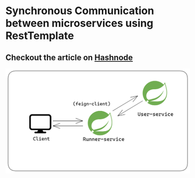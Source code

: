 # Synchronous Communication between microservices using RestTemplate

## Checkout the article on <a href="https://subtle-geek.hashnode.dev/microservices-with-spring-boot-synchronous-inter-service-communication-using-feign-client">Hashnode<a/>

<img src="img/feignclient.png">